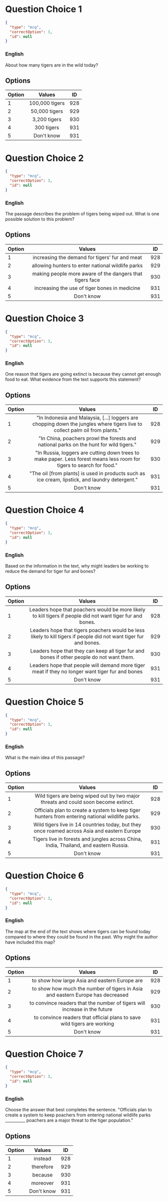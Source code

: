 # Question Choice 1
```json
{
  "type": "mcq",
  "correctOption": 3,
  "id": null  
}
```

### English
About how many tigers are in the wild today?

## Options
| Option | Values | ID |
|:---|:---:|:---:|
| 1 | 100,000 tigers | 928 |
| 2 | 50,000 tigers | 929 |
| 3 | 3,200 tigers | 930 |
| 4 | 300 tigers | 931 |
| 5 | Don't know | 931 |

# Question Choice 2
```json
{
  "type": "mcq",
  "correctOption": 3,
  "id": null  
}
```

### English
The passage describes the problem of tigers being wiped out. What is one possible solution to this problem?

## Options
| Option | Values | ID |
|:---|:---:|:---:|
| 1 | increasing the demand for tigers’ fur and meat | 928 |
| 2 | allowing hunters to enter national wildlife parks | 929 |
| 3 | making people more aware of the dangers that tigers face| 930 |
| 4 | increasing the use of tiger bones in medicine | 931 |
| 5 | Don't know | 931 |

# Question Choice 3
```json
{
  "type": "mcq",
  "correctOption": 3,
  "id": null  
}
```

### English
One reason that tigers are going extinct is because they cannot get enough food to eat. What evidence from the text supports this statement? 

## Options
| Option | Values | ID |
|:---|:---:|:---:|
| 1 |"In Indonesia and Malaysia, [...] loggers are chopping down the jungles where tigers live to collect palm oil from plants."| 928 |
| 2 | "In China, poachers prowl the forests and national parks on the hunt for wild tigers." | 929 |
| 3 | "In Russia, loggers are cutting down trees to make paper. Less forest means less room for tigers to search for food." | 930 |
| 4 | "The oil [from plants] is used in products such as ice cream, lipstick, and laundry detergent." | 931 |
| 5 | Don't know | 931 |

# Question Choice 4
```json
{
  "type": "mcq",
  "correctOption": 3,
  "id": null  
}
```

### English
Based on the information in the text, why might leaders be working to reduce the demand for tiger fur and bones?

## Options
| Option | Values | ID |
|:---|:---:|:---:|
| 1 | Leaders hope that poachers would be more likely to kill tigers if people did not want tiger fur and bones. | 928 |
| 2 | Leaders hope that tigers poachers would be less likely to kill tigers if people did not want tiger fur and bones.| 929 |
| 3 | Leaders hope that they can keep all tiger fur and bones if other people do not want them. | 930 |
| 4 | Leaders hope that people will demand more tiger meat if they no longer want tiger fur and bones | 931 |
| 5 | Don't know | 931 |

# Question Choice 5
```json
{
  "type": "mcq",
  "correctOption": 3,
  "id": null  
}
```

### English
What is the main idea of this passage?

## Options
| Option | Values | ID |
|:---|:---:|:---:|
| 1 | Wild tigers are being wiped out by two major threats and could soon become extinct. | 928 |
| 2 | Officials plan to create a system to keep tiger hunters from entering national wildlife parks. | 929 |
| 3 | Wild tigers live in 14 countries today, but they once roamed across Asia and eastern Europe| 930 |
| 4 | Tigers live in forests and jungles across China, India, Thailand, and eastern Russia. | 931 |
| 5 | Don't know | 931 |

# Question Choice 6
```json
{
  "type": "mcq",
  "correctOption": 3,
  "id": null  
}
```

### English
The map at the end of the text shows where tigers can be found today compared to where they could be found in the past. Why might the author have included this map?

## Options
| Option | Values | ID |
|:---|:---:|:---:|
| 1 | to show how large Asia and eastern Europe are| 928 |
| 2 | to show how much the number of tigers in Asia and eastern Europe has decreased | 929 |
| 3 | to convince readers that the number of tigers will increase in the future | 930 |
| 4 | to convince readers that official plans to save wild tigers are working | 931 |
| 5 | Don't know | 931 |

# Question Choice 7
```json
{
  "type": "mcq",
  "correctOption": 3,
  "id": null  
}
```

### English
Choose the answer that best completes the sentence. "Officials plan to create a system to keep poachers from entering national wildlife parks __________ poachers are a major threat to the tiger population."

## Options
| Option | Values | ID |
|:---|:---:|:---:|
| 1 | instead| 928 |
| 2 | therefore | 929 |
| 3 | because | 930 |
| 4 | moreover | 931 |
| 5 | Don't know | 931 |
